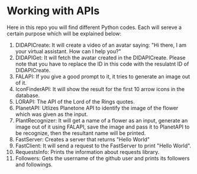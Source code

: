 # Working with APIs

Here in this repo you will find different Python codes. Each will sereve a certain purpose which will be explained below:

1. DIDAPICreate: It will create a video of an avatar saying: "Hi there, I am your virtual assistant. How can I help you?"
2. DIDAPIGet: It will fetch the avatar created in the DIDAPICreate. Please note that you have to replace the ID in this code with the resulatnt ID of DIDAPICreate. 
3. FALAPI: If you give a good prompt to it, it tries to generate an image out of it.
4. IconFinderAPI: It will show the result for the first 10 arrow icons in the database.
5. LORAPI: The API of the Lord of the Rings quotes.
6. PlanetAPI: Utlizes Planetone API to identify the image of the flower which was given as the input.
7. PlantRecognizer: It will get a name of a flower as an input, generate an image out of it using FALAPI, save the image and pass it to PlanetAPI to be recognize, then the resultant name will be printed.
8. FastServer: Creates a server that returns "Hello World"
9. FastClient: It will send a request to the FastServer to print "Hello World".
10. RequestsInfo: Prints the information about requests library.
11. Followers: Gets the username of the github user and prints its followers and followings.